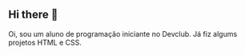 ## Hi there 👋

Oi, sou um aluno de programação iniciante no Devclub.
Já fiz algums projetos HTML e CSS.

